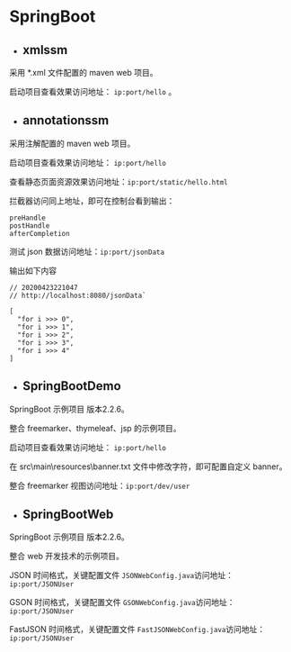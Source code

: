 # SpringBoot





- ## xmlssm

采用 *.xml 文件配置的 maven web 项目。

启动项目查看效果访问地址： `ip:port/hello` 。



- ## annotationssm

采用注解配置的 maven web 项目。

启动项目查看效果访问地址： `ip:port/hello` 

查看静态页面资源效果访问地址：`ip:port/static/hello.html`

拦截器访问同上地址，即可在控制台看到输出：

```
preHandle
postHandle
afterCompletion
```

测试 json 数据访问地址：`ip:port/jsonData`

输出如下内容

```
// 20200423221047
// http://localhost:8080/jsonData`

[
  "for i >>> 0",
  "for i >>> 1",
  "for i >>> 2",
  "for i >>> 3",
  "for i >>> 4"
]
```



- ## SpringBootDemo

SpringBoot 示例项目 版本2.2.6。

整合 freemarker、thymeleaf、jsp 的示例项目。

启动项目查看效果访问地址： `ip:port/hello` 

在 src\main\resources\banner.txt 文件中修改字符，即可配置自定义 banner。

整合 freemarker 视图访问地址：`ip:port/dev/user`



- ## SpringBootWeb

SpringBoot 示例项目 版本2.2.6。

整合 web 开发技术的示例项目。

JSON 时间格式，关键配置文件 `JSONWebConfig.java`访问地址：`ip:port/JSONUser`

GSON 时间格式，关键配置文件 `GSONWebConfig.java`访问地址：`ip:port/JSONUser`

FastJSON 时间格式，关键配置文件 `FastJSONWebConfig.java`访问地址：`ip:port/JSONUser`


